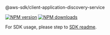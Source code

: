 @aws-sdk/client-application-discovery-service

[![NPM version](https://img.shields.io/npm/v/@aws-sdk/client-application-discovery-service/beta.svg)](https://www.npmjs.com/package/@aws-sdk/client-application-discovery-service)
[![NPM downloads](https://img.shields.io/npm/dm/@aws-sdk/client-application-discovery-service.svg)](https://www.npmjs.com/package/@aws-sdk/client-application-discovery-service)

For SDK usage, please step to [SDK readme](https://github.com/aws/aws-sdk-js-v3).
